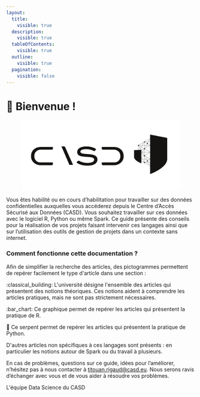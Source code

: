 ```yaml
---
layout:
  title:
    visible: true
  description:
    visible: true
  tableOfContents:
    visible: true
  outline:
    visible: true
  pagination:
    visible: false
---
```


# 🎉 Bienvenue !

<figure><picture><source srcset=".gitbook/assets/Logo_casd_et_symbole_blanc.png" media="(prefers-color-scheme: dark)"><img src=".gitbook/assets/Logo_casd_et_symbole_noir.png" alt=""></picture><figcaption></figcaption></figure>

Vous êtes habilité ou en cours d’habilitation pour travailler sur des données confidentielles auxquelles vous accéderez depuis le Centre d’Accès Sécurisé aux Données (CASD). Vous souhaitez travailler sur ces données avec le logiciel R, Python ou même Spark. Ce guide présente des conseils pour la réalisation de vos projets faisant intervenir ces langages ainsi que sur l’utilisation des outils de gestion de projets dans un contexte sans internet.



### Comment fonctionne cette documentation ?

Afin de simplifier la recherche des articles, des pictogrammes permettent de repérer facilement le type d'article dans une section :&#x20;

:classical\_building:    L'université désigne l'ensemble des articles qui présentent des notions théoriques. Ces notions aident à comprendre les articles pratiques, mais ne sont pas strictement nécessaires.

:bar\_chart:    Ce graphique permet de repérer les articles qui présentent la pratique de R.

:snake:    Ce serpent permet de repérer les articles qui présentent la pratique de Python.

D'autres articles non spécifiques à ces langages sont présents : en particulier les notions autour de Spark ou du travail à plusieurs.



En cas de problèmes, questions sur ce guide, idées pour l’améliorer, n’hésitez pas à nous contacter à [titouan.rigaud@casd.eu](mailto:titouan.rigaud@casd.eu). Nous serons ravis d’échanger avec vous et de vous aider à résoudre vos problèmes.

L'équipe Data Science du CASD
